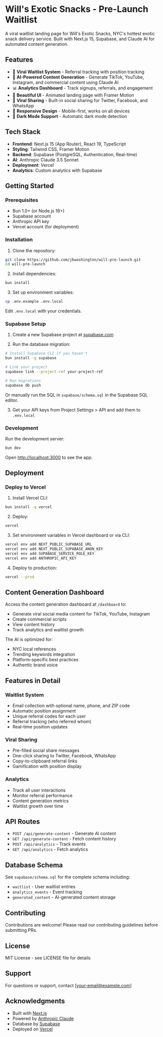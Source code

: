 # Will's Exotic Snacks - Pre-Launch Waitlist

A viral waitlist landing page for Will's Exotic Snacks, NYC's hottest exotic snack delivery service. Built with Next.js 15, Supabase, and Claude AI for automated content generation.

## Features

- 🎯 **Viral Waitlist System** - Referral tracking with position tracking
- 🤖 **AI-Powered Content Generation** - Generate TikTok, YouTube, Instagram, and commercial content using Claude AI
- 📊 **Analytics Dashboard** - Track signups, referrals, and engagement
- 🎨 **Beautiful UI** - Animated landing page with Framer Motion
- 🚀 **Viral Sharing** - Built-in social sharing for Twitter, Facebook, and WhatsApp
- 📱 **Responsive Design** - Mobile-first, works on all devices
- 🌙 **Dark Mode Support** - Automatic dark mode detection

## Tech Stack

- **Frontend**: Next.js 15 (App Router), React 19, TypeScript
- **Styling**: Tailwind CSS, Framer Motion
- **Backend**: Supabase (PostgreSQL, Authentication, Real-time)
- **AI**: Anthropic Claude 3.5 Sonnet
- **Deployment**: Vercel
- **Analytics**: Custom analytics with Supabase

## Getting Started

### Prerequisites

- Bun 1.0+ (or Node.js 18+)
- Supabase account
- Anthropic API key
- Vercel account (for deployment)

### Installation

1. Clone the repository:
```bash
git clone https://github.com/jbwashington/will-pre-launch.git
cd will-pre-launch
```

2. Install dependencies:
```bash
bun install
```

3. Set up environment variables:
```bash
cp .env.example .env.local
```

Edit `.env.local` with your credentials.

### Supabase Setup

1. Create a new Supabase project at [supabase.com](https://supabase.com)

2. Run the database migration:
```bash
# Install Supabase CLI if you haven't
bun install -g supabase

# Link your project
supabase link --project-ref your-project-ref

# Run migrations
supabase db push
```

Or manually run the SQL in `supabase/schema.sql` in the Supabase SQL editor.

3. Get your API keys from Project Settings > API and add them to `.env.local`

### Development

Run the development server:

```bash
bun dev
```

Open [http://localhost:3000](http://localhost:3000) to see the app.

## Deployment

### Deploy to Vercel

1. Install Vercel CLI:
```bash
bun install -g vercel
```

2. Deploy:
```bash
vercel
```

3. Set environment variables in Vercel dashboard or via CLI:
```bash
vercel env add NEXT_PUBLIC_SUPABASE_URL
vercel env add NEXT_PUBLIC_SUPABASE_ANON_KEY
vercel env add SUPABASE_SERVICE_ROLE_KEY
vercel env add ANTHROPIC_API_KEY
```

4. Deploy to production:
```bash
vercel --prod
```

## Content Generation Dashboard

Access the content generation dashboard at `/dashboard` to:

- Generate viral social media content for TikTok, YouTube, Instagram
- Create commercial scripts
- View content history
- Track analytics and waitlist growth

The AI is optimized for:
- NYC local references
- Trending keywords integration
- Platform-specific best practices
- Authentic brand voice

## Features in Detail

### Waitlist System

- Email collection with optional name, phone, and ZIP code
- Automatic position assignment
- Unique referral codes for each user
- Referral tracking (who referred whom)
- Real-time position updates

### Viral Sharing

- Pre-filled social share messages
- One-click sharing to Twitter, Facebook, WhatsApp
- Copy-to-clipboard referral links
- Gamification with position display

### Analytics

- Track all user interactions
- Monitor referral performance
- Content generation metrics
- Waitlist growth over time

## API Routes

- `POST /api/generate-content` - Generate AI content
- `GET /api/generate-content` - Fetch content history
- `POST /api/analytics` - Track events
- `GET /api/analytics` - Fetch analytics

## Database Schema

See `supabase/schema.sql` for the complete schema including:
- `waitlist` - User waitlist entries
- `analytics_events` - Event tracking
- `generated_content` - AI-generated content storage

## Contributing

Contributions are welcome! Please read our contributing guidelines before submitting PRs.

## License

MIT License - see LICENSE file for details

## Support

For questions or support, contact [your-email@example.com]

## Acknowledgments

- Built with [Next.js](https://nextjs.org/)
- Powered by [Anthropic Claude](https://anthropic.com/)
- Database by [Supabase](https://supabase.com/)
- Deployed on [Vercel](https://vercel.com/)
